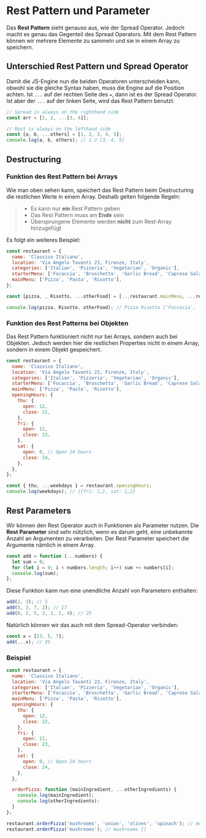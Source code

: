 # Rest Pattern und Parameter

Das **Rest Pattern** sieht genauso aus, wie der Spread Operator. Jedoch macht es genau das Gegenteil des Spread Operators. Mit dem Rest Pattern können
wir mehrere Elemente zu sammeln und sie in einem Array zu speichern.

## Unterschied Rest Pattern und Spread Operator

Damit die JS-Engine nun die beiden Operatoren unterscheiden kann, obwohl sie die gleiche Syntax haben, muss die Engine auf die Position achten.
Ist `...` auf der rechten Seite des `=`, dann ist es der Spread Operator. Ist aber der `...` auf der linken Seite, wird das Rest Pattern benutzt.

````Javascript
// Spread is always on the righthand side
const arr = [1, 2, ...[3, 4]];

// Rest is always on the lefthand side
const [a, b, ...others] = [1, 2, 3, 4, 5];
console.log(a, b, others); // 1 2 [3, 4, 5]
````

## Destructuring

### Funktion des Rest Pattern bei Arrays

Wie man oben sehen kann, speichert das Rest Pattern beim Destructuring die restlichen Werte in einem Array. Deshalb gelten folgende Regeln:

> - Es kann nur **ein** Rest Pattern geben 
> - Das Rest Pattern muss am **Ende** sein
> - Übersprungene Elemente werden **nicht** zum Rest-Array hinzugefügt

Es folgt ein weiteres Beispiel:

````Javascript
const restaurant = {
  name: 'Classico Italiano',
  location: 'Via Angelo Tavanti 23, Firenze, Italy',
  categories: ['Italian', 'Pizzeria', 'Vegetarian', 'Organic'],
  starterMenu: ['Focaccia', 'Bruschetta', 'Garlic Bread', 'Caprese Salad'],
  mainMenu: ['Pizza', 'Pasta', 'Risotto'],
};

const [pizza, , Risotto, ...otherFood] = [...restaurant.mainMenu, ...restaurant.starterMenu];

console.log(pizza, Risotto, otherFood); // Pizza Risotto ['Foccacia', 'Bruschetta', 'Garlic Bread', 'Caprese Salad']
````

### Funktion des Rest Patterns bei Objekten

Das Rest Pattern funktioniert nicht nur bei Arrays, sondern auch bei Objekten. Jedoch werden hier die restlichen Properties nicht in einem Array, 
sondern in einem Objekt gespeichert.

````Javascript
const restaurant = {
  name: 'Classico Italiano',
  location: 'Via Angelo Tavanti 23, Firenze, Italy',
  categories: ['Italian', 'Pizzeria', 'Vegetarian', 'Organic'],
  starterMenu: ['Focaccia', 'Bruschetta', 'Garlic Bread', 'Caprese Salad'],
  mainMenu: ['Pizza', 'Pasta', 'Risotto'],
  openingHours: {
    thu: {
      open: 12,
      close: 22,
    },
    fri: {
      open: 11,
      close: 23,
    },
    sat: {
      open: 0, // Open 24 hours
      close: 24,
    },
  },
};

const { thu, ...weekdays } = restaurant.openingHours;
console.log(weekdays); // {{fri: {…}, sat: {…}}
````

## Rest Parameters

Wir können den Rest Operator auch in Funktionen als Parameter nutzen. Die **Rest Parameter** sind sehr nützlich, wenn es darum geht, eine 
unbekannte Anzahl an Argumenten zu verarbeiten. Der Rest Parameter speichert die Argumente nämlich in einem Array.

````Javascript
const add = function (...numbers) {
  let sum = 0;
  for (let i = 0; i < numbers.length; i++) sum += numbers[i];
  console.log(sum);
};
````

Diese Funktion kann nun eine unendliche Anzahl von Parametern enthalten:

````Javascript
add(2, 3); // 5
add(5, 3, 7, 2); // 17
add(8, 2, 5, 3, 2, 1, 4); // 25
````

Natürlich können wir das auch mit dem Spread-Operator verbinden:

````Javascript
const x = [23, 5, 7];
add(...x); // 35
````

### Beispiel

````Javascript
const restaurant = {
  name: 'Classico Italiano',
  location: 'Via Angelo Tavanti 23, Firenze, Italy',
  categories: ['Italian', 'Pizzeria', 'Vegetarian', 'Organic'],
  starterMenu: ['Focaccia', 'Bruschetta', 'Garlic Bread', 'Caprese Salad'],
  mainMenu: ['Pizza', 'Pasta', 'Risotto'],
  openingHours: {
    thu: {
      open: 12,
      close: 22,
    },
    fri: {
      open: 11,
      close: 23,
    },
    sat: {
      open: 0, // Open 24 hours
      close: 24,
    },
  },

  orderPizza: function (mainIngredient, ...otherIngredients) {
    console.log(mainIngredient);
    console.log(otherIngredients);
  }
};

restaurant.orderPizza('mushrooms', 'onion', 'olives', 'spinach'); // mushrooms (3) ["onion", "olives", "spinach"]
restaurant.orderPizza('mushrooms'); // mushrooms []
````
